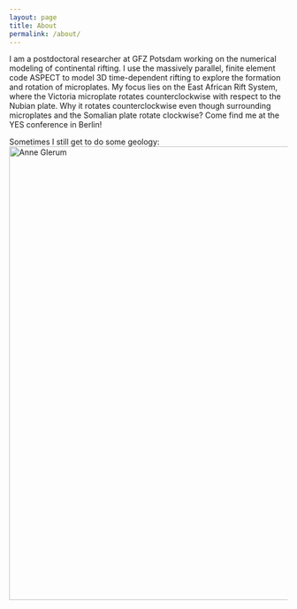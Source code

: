 ```yaml
---
layout: page
title: About
permalink: /about/
---
```


I am a postdoctoral researcher at GFZ Potsdam working on the numerical modeling of continental rifting. I use the massively parallel, finite element code ASPECT to model 3D time-dependent rifting to explore the formation and rotation of microplates. My focus lies on the East African Rift System, where the Victoria microplate rotates counterclockwise with respect to the Nubian plate. Why it rotates counterclockwise even though surrounding microplates and the Somalian plate rotate clockwise? Come find me at the <a hyperref="https://yesdeutschland.weebly.com/yes-congress-2019.html" target="target">YES conference in Berlin!</a>

Sometimes I still get to <a hyperref="https://blogs.egu.eu/divisions/gd/2019/05/01/travel-log-the-kenya-rift/" target="target">do some geology:</a>
<img style="float: left;" src="./assets/images/Me_RiftValley.JPG" alt="Anne Glerum" title="In front of the Kenyan rift valley" width="820" />
